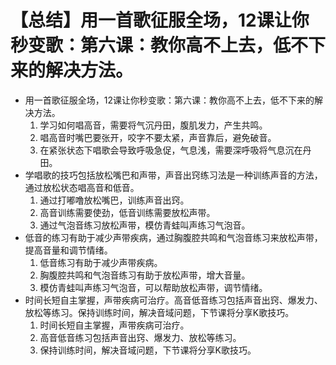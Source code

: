 # 【总结】用一首歌征服全场，12课让你秒变歌：第六课：教你高不上去，低不下来的解决方法。

-   用一首歌征服全场，12课让你秒变歌：第六课：教你高不上去，低不下来的解决方法。
    1.  学习如何唱高音，需要将气沉丹田，腹肌发力，产生共鸣。
    2.  唱高音时嘴巴要张开，咬字不要太紧，声音靠后，避免破音。
    3.  在紧张状态下唱歌会导致呼吸急促，气息浅，需要深呼吸将气息沉在丹田。
-   学唱歌的技巧包括放松嘴巴和声带，声音出窍练习法是一种训练声音的方法，通过放松状态唱高音和低音。
    1.  通过打嘟噜放松嘴巴，训练声音出窍。
    2.  高音训练需要使劲，低音训练需要放松声带。
    3.  通过气泡音练习放松声带，模仿青蛙叫声练习气泡音。
-   低音的练习有助于减少声带疾病，通过胸腹腔共鸣和气泡音练习来放松声带，提高音量和调节情绪。
    1.  低音练习有助于减少声带疾病。
    2.  胸腹腔共鸣和气泡音练习有助于放松声带，增大音量。
    3.  模仿青蛙叫声练习气泡音，可以帮助放松声带，调节情绪。
-   时间长短自主掌握，声带疾病可治疗。高音低音练习包括声音出窍、爆发力、放松等练习。保持训练时间，解决音域问题，下节课将分享K歌技巧。
    1.  时间长短自主掌握，声带疾病可治疗。
    2.  高音低音练习包括声音出窍、爆发力、放松等练习。
    3.  保持训练时间，解决音域问题，下节课将分享K歌技巧。